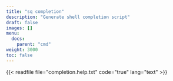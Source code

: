 ```yaml
---
title: "sq completion"
description: "Generate shell completion script"
draft: false
images: []
menu:
  docs:
    parent: "cmd"
weight: 3000
toc: false
---
```


{{< readfile file="completion.help.txt" code="true" lang="text" >}}
